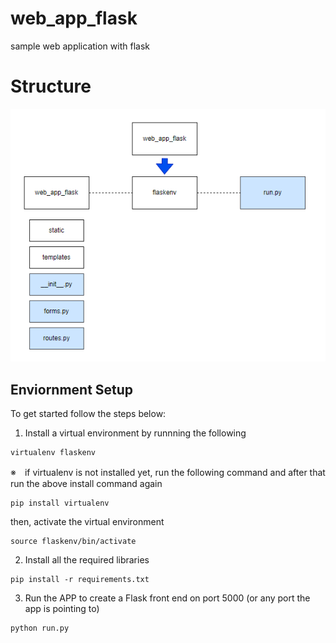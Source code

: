 # web_app_flask
sample web application with flask

# Structure
![alt text](img/img1.png)
## Enviornment Setup
To get started follow the steps below:

1. Install a virtual environment by runnning the following
```
virtualenv flaskenv
```
※　if virtualenv is not installed yet, run the following command and after that run the above install command again
```
pip install virtualenv
```
then, activate the virtual environment
```
source flaskenv/bin/activate
```

2. Install all the required libraries 
```
pip install -r requirements.txt
```

3. Run the APP to create a Flask front end on port 5000 (or any port the app is pointing to)
```
python run.py
```